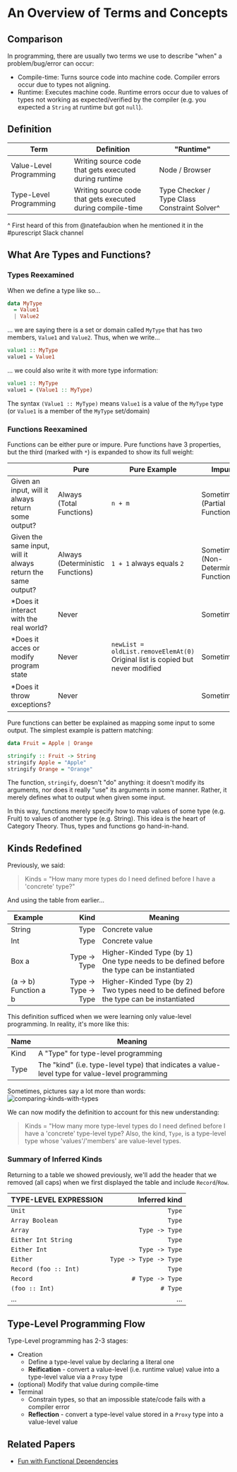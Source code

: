 # An Overview of Terms and Concepts

## Comparison

In programming, there are usually two terms we use to describe "when" a problem/bug/error can occur:
- Compile-time: Turns source code into machine code. Compiler errors occur due to types not aligning.
- Runtime: Executes machine code. Runtime errors occur due to values of types not working as expected/verified by the compiler (e.g. you expected a `String` at runtime but got `null`).

## Definition

| Term | Definition | "Runtime"
| - | - | - |
| Value-Level Programming | Writing source code that gets executed during runtime | Node / Browser
| Type-Level Programming | Writing source code that gets executed during compile-time | Type Checker / Type Class Constraint Solver^

^ First heard of this from @natefaubion when he mentioned it in the #purescript Slack channel

## What Are Types and Functions?

### Types Reexamined

When we define a type like so...
```purescript
data MyType
  = Value1
  | Value2
```
... we are saying there is a set or domain called `MyType` that has two members, `Value1` and `Value2`.
Thus, when we write...
```purescript
value1 :: MyType
value1 = Value1
```
... we could also write it with more type information:
```purescript
value1 :: MyType
value1 = (Value1 :: MyType)
```
The syntax `(Value1 :: MyType)` means `Value1` is a value of the `MyType` type (or `Value1` is a member of the `MyType` set/domain)

### Functions Reexamined

Functions can be either pure or impure. Pure functions have 3 properties, but the third (marked with `*`) is expanded to show its full weight:

|     | Pure | Pure Example | Impure | Impure Example |
| --- | ---- | ------------ | ------ | -------------- |
| Given an input, will it always return some output? | Always<br>(Total Functions) | `n + m` | Sometimes<br>(Partial Functions) | `4 / 0 == undefined`
| Given the same input, will it always return the same output? | Always <br> (Deterministic Functions) | `1 + 1` always equals `2` | Sometimes <br> (Non-Deterministic Functions) | `random.nextInt()`
| *Does it interact with the real world? | Never |  | Sometimes | `file.getText()` |
| *Does it acces or modify program state | Never | `newList = oldList.removeElemAt(0)`<br>Original list is copied but never modified | Sometimes | `x++`<br>variable `x` is incremented by one.
| *Does it throw exceptions? | Never | | Sometimes | `function (e) { throw Exception("error") }` |

Pure functions can better be explained as mapping some input to some output. The simplest example is pattern matching:
```purescript
data Fruit = Apple | Orange

stringify :: Fruit -> String
stringify Apple = "Apple"
stringify Orange = "Orange"
```
The function, `stringify`, doesn't "do" anything: it doesn't modify its arguments, nor does it really "use" its arguments in some manner. Rather, it merely defines what to output when given some input.

In this way, functions merely specify how to map values of some type (e.g. Fruit) to values of another type (e.g. String). This idea is the heart of Category Theory. Thus, types and functions go hand-in-hand.

## Kinds Redefined

Previously, we said:
> Kinds = "How many more types do I need defined before I have a 'concrete' type?"

And using the table from earlier...

| Example | Kind | Meaning
| - | -: | - |
| String | Type | Concrete value
| Int | Type | Concrete value
| Box a | Type -> Type | Higher-Kinded Type (by 1)<br>One type needs to be defined before the type can be instantiated
| (a -> b)<br>Function a b | Type -> Type -> Type | Higher-Kinded Type (by 2)<br>Two types need to be defined before the type can be instantiated

This definition sufficed when we were learning only value-level programming. In reality, it's more like this:

| Name | Meaning |
| - | - |
| Kind | A "Type" for type-level programming |
| Type | The "kind" (i.e. type-level type) that indicates a value-level type for value-level programming |

Sometimes, pictures say a lot more than words:
![comparing-kinds-with-types](../assets/Comparing-Kinds-With-Types.svg "Comparing Kinds with Types")

We can now modify the definition to account for this new understanding:
> Kinds = "How many more type-level types do I need defined before I have a 'concrete' type-level type? Also, the kind, `Type`, is a type-level type whose 'values'/'members' are value-level types.

### Summary of Inferred Kinds

Returning to a table we showed previously, we'll add the header that we removed (all caps) when we first displayed the table and include `Record`/`Row`.

| TYPE-LEVEL EXPRESSION | Inferred kind |
|-|-:|
|`Unit`|`Type`|
|`Array Boolean`|`Type`|
|`Array`|`Type -> Type`|
|`Either Int String` | `Type`|
|`Either Int` | `Type -> Type`|
|`Either` | `Type -> Type -> Type`|
|`Record (foo :: Int)`|`Type`|
|`Record`|`# Type -> Type`|
|`(foo :: Int)`|`# Type`|
|...|...|

## Type-Level Programming Flow

Type-Level programming has 2-3 stages:
- Creation
    - Define a type-level value by declaring a literal one
    - **Reification** - convert a value-level (i.e. runtime value) value into a type-level value via a `Proxy` type
- (optional) Modify that value during compile-time
- Terminal
    - Constrain types, so that an impossible state/code fails with a compiler error
    - **Reflection** - convert a type-level value stored in a `Proxy` type into a value-level value

## Related Papers

- [Fun with Functional Dependencies](http://www.cse.chalmers.se/~hallgren/Papers/hallgren.pdf)
